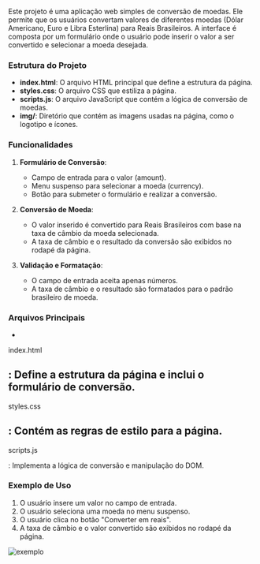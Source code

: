 
Este projeto é uma aplicação web simples de conversão de moedas. Ele permite que os usuários convertam valores de diferentes moedas (Dólar Americano, Euro e Libra Esterlina) para Reais Brasileiros. A interface é composta por um formulário onde o usuário pode inserir o valor a ser convertido e selecionar a moeda desejada. 

### Estrutura do Projeto

- **index.html**: O arquivo HTML principal que define a estrutura da página.
- **styles.css**: O arquivo CSS que estiliza a página.
- **scripts.js**: O arquivo JavaScript que contém a lógica de conversão de moedas.
- **img/**: Diretório que contém as imagens usadas na página, como o logotipo e ícones.

### Funcionalidades

1. **Formulário de Conversão**:
   - Campo de entrada para o valor (amount).
   - Menu suspenso para selecionar a moeda (currency).
   - Botão para submeter o formulário e realizar a conversão.

2. **Conversão de Moeda**:
   - O valor inserido é convertido para Reais Brasileiros com base na taxa de câmbio da moeda selecionada.
   - A taxa de câmbio e o resultado da conversão são exibidos no rodapé da página.

3. **Validação e Formatação**:
   - O campo de entrada aceita apenas números.
   - A taxa de câmbio e o resultado são formatados para o padrão brasileiro de moeda.

### Arquivos Principais

- 

index.html

: Define a estrutura da página e inclui o formulário de conversão.
- 

styles.css

: Contém as regras de estilo para a página.
- 

scripts.js

: Implementa a lógica de conversão e manipulação do DOM.

### Exemplo de Uso

1. O usuário insere um valor no campo de entrada.
2. O usuário seleciona uma moeda no menu suspenso.
3. O usuário clica no botão "Converter em reais".
4. A taxa de câmbio e o valor convertido são exibidos no rodapé da página.

![exemplo](https://github.com/user-attachments/assets/c3276462-f83e-4061-84e1-6816e01335b8)
